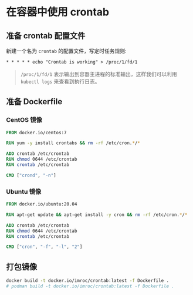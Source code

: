 # 在容器中使用 crontab

## 准备 crontab 配置文件

新建一个名为 `crontab` 的配置文件，写定时任务规则:

```txt
* * * * * echo "Crontab is working" > /proc/1/fd/1
```

> `/proc/1/fd/1` 表示输出到容器主进程的标准输出，这样我们可以利用 `kubectl logs` 来查看到执行日志。

## 准备 Dockerfile

### CentOS 镜像

```dockerfile
FROM docker.io/centos:7

RUN yum -y install crontabs && rm -rf /etc/cron.*/*

ADD crontab /etc/crontab
RUN chmod 0644 /etc/crontab
RUN crontab /etc/crontab

CMD ["crond", "-n"]
```

### Ubuntu 镜像

```dockerfile
FROM docker.io/ubuntu:20.04

RUN apt-get update && apt-get install -y cron && rm -rf /etc/cron.*/*

ADD crontab /etc/crontab
RUN chmod 0644 /etc/crontab
RUN crontab /etc/crontab

CMD ["cron", "-f", "-l", "2"]
```

## 打包镜像

```bash
docker build -t docker.io/imroc/crontab:latest -f Dockerfile .
# podman build -t docker.io/imroc/crontab:latest -f Dockerfile .
```